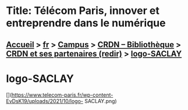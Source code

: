 # Title: Télécom Paris, innover et entreprendre dans le numérique

## [Accueil](https://www.telecom-paris.fr "https://www.telecom-paris.fr") > [fr](https://www.telecom-paris.fr/fr "fr") > [Campus](https://www.telecom-paris.fr/fr/campus "Campus") > [CRDN – Bibliothèque](https://www.telecom-paris.fr/fr/campus/bibliotheque "CRDN – Bibliothèque") > [CRDN et ses partenaires (redir)](https://www.telecom-paris.fr/fr/campus/bibliotheque/partenaires "CRDN et ses partenaires \(redir\)") > [logo-SACLAY](https://www.telecom-paris.fr/fr/campus/bibliotheque/partenaires/logo-saclay)

[](https://www.telecom-paris.fr/fr/accueil)

# logo-SACLAY

[](https://www.telecom-paris.fr/wp-content-EvDsK19/uploads/2021/10/logo-
SACLAY.png)

